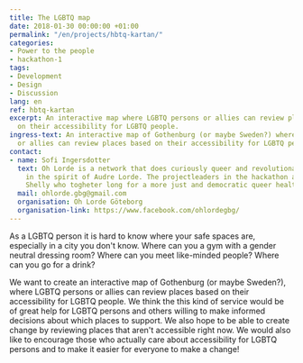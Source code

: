 ```yaml
---
title: The LGBTQ map
date: 2018-01-30 00:00:00 +01:00
permalink: "/en/projects/hbtq-kartan/"
categories:
- Power to the people
- hackathon-1
tags:
- Development
- Design
- Discussion
lang: en
ref: hbtq-kartan
excerpt: An interactive map where LGBTQ persons or allies can review places based
  on their accessibility for LGBTQ people.
ingress-text: An interactive map of Gothenburg (or maybe Sweden?) where LGBTQ persons
  or allies can review places based on their accessibility for LGBTQ people.
contact:
- name: Sofi Ingersdotter
  text: Oh Lorde is a network that does curiously queer and revolutionary things togheter
    in the spirit of Audre Lorde. The projectleaders in the hackathon are Nino and
    Shelly who togheter long for a more just and democratic queer health.
  mail: ohlorde.gbg@gmail.com
  organisation: Oh Lorde Göteborg
  organisation-link: https://www.facebook.com/ohlordegbg/
---
```


As a LGBTQ person it is hard to know where your safe spaces are, especially in a city you don't know. Where can you a gym with a gender neutral dressing room? Where can you meet like-minded people? Where can you go for a drink?

We want to create an interactive map of Gothenburg (or maybe Sweden?), where LGBTQ persons or allies can review places based on their accessibility for LGBTQ people. We think the this kind of service would be of great help for LGBTQ persons and others willing to make informed decisions about which places to support. We also hope to be able to create change by reviewing places that aren't accessible right now. We would also like to encourage those who actually care about accessibility for LGBTQ persons and to make it easier for everyone to make a change!
